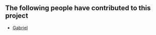 ## The following people have contributed to this project

* [Gabriel](https://github.com/gabrielstuff)

